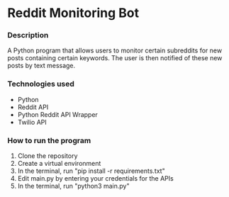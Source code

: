 # Reddit Monitoring Bot

### Description

A Python program that allows users to monitor certain subreddits for new posts containing certain keywords.
The user is then notified of these new posts by text message.

### Technologies used

* Python
* Reddit API
* Python Reddit API Wrapper
* Twilio API

### How to run the program

1. Clone the repository
2. Create a virtual environment
3. In the terminal, run "pip install -r requirements.txt"
4. Edit main.py by entering your credentials for the APIs
5. In the terminal, run "python3 main.py"